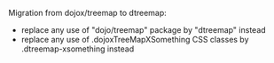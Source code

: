Migration from dojox/treemap to dtreemap:

- replace any use of "dojo/treemap" package by "dtreemap" instead
- replace any use of .dojoxTreeMapXSomething CSS classes by .dtreemap-xsomething instead